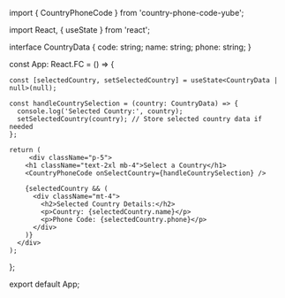 
import { CountryPhoneCode } from 'country-phone-code-yube';

import React, { useState } from 'react';


interface CountryData {
    code: string;
    name: string;
    phone: string;
  }

const App: React.FC = () => {

    const [selectedCountry, setSelectedCountry] = useState<CountryData | null>(null);

    const handleCountrySelection = (country: CountryData) => {
      console.log('Selected Country:', country);
      setSelectedCountry(country); // Store selected country data if needed
    };
  
    return (
         <div className="p-5">
        <h1 className="text-2xl mb-4">Select a Country</h1>
        <CountryPhoneCode onSelectCountry={handleCountrySelection} />
        
        {selectedCountry && (
          <div className="mt-4">
            <h2>Selected Country Details:</h2>
            <p>Country: {selectedCountry.name}</p>
            <p>Phone Code: {selectedCountry.phone}</p>
          </div>
        )}
      </div>
    );
};

export default App;
